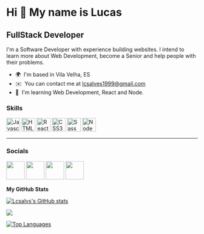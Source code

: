 Hi 👋 My name is Lucas
======================

FullStack Developer
-------------------

I'm a Software Developer with experience building websites. I intend to learn more about Web Development, become a Senior and help people with their problems.

* 🌍  I'm based in Vila Velha, ES
* ✉️  You can contact me at [lcsalves1999@gmail.com](mailto:lcsalves1999@gmail.com)
* 🧠  I'm learning Web Development, React and Node.



### Skills

<p align="left">
<a href="https://developer.mozilla.org/en-US/docs/Web/JavaScript" target="_blank" rel="noreferrer"><img src="https://raw.githubusercontent.com/danielcranney/readme-generator/main/public/icons/skills/javascript-colored.svg" width="36" height="36" alt="Javascript" /></a>
<a href="https://developer.mozilla.org/en-US/docs/Glossary/HTML5" target="_blank" rel="noreferrer"><img src="https://raw.githubusercontent.com/danielcranney/readme-generator/main/public/icons/skills/html5-colored.svg" width="36" height="36" alt="HTML5" /></a>
<a href="https://reactjs.org/" target="_blank" rel="noreferrer"><img src="https://raw.githubusercontent.com/danielcranney/readme-generator/main/public/icons/skills/react-colored.svg" width="36" height="36" alt="React" /></a>
<a href="https://www.w3.org/TR/CSS/#css" target="_blank" rel="noreferrer"><img src="https://raw.githubusercontent.com/danielcranney/readme-generator/main/public/icons/skills/css3-colored.svg" width="36" height="36" alt="CSS3" /></a>
<a href="https://sass-lang.com/" target="_blank" rel="noreferrer"><img src="https://raw.githubusercontent.com/danielcranney/readme-generator/main/public/icons/skills/sass-colored.svg" width="36" height="36" alt="Sass" /></a>
<a href="https://nodejs.org/en/" target="_blank" rel="noreferrer"><img src="https://raw.githubusercontent.com/danielcranney/readme-generator/main/public/icons/skills/nodejs-colored.svg" width="36" height="36" alt="NodeJS" /></a>
</p>

<hr>


### Socials

<p align="left"> <a href="https://discord.com/users/Lucas Alves#1538" target="_blank" rel="noreferrer"><img src="https://raw.githubusercontent.com/danielcranney/readme-generator/main/public/icons/socials/discord.svg" width="48" height="48" /></a> <a href="https://www.github.com/Lcsalvs" target="_blank" rel="noreferrer"><img src="https://raw.githubusercontent.com/danielcranney/readme-generator/main/public/icons/socials/github.svg" width="48" height="48" /></a> <a href="http://www.instagram.com/lcsalvs99" target="_blank" rel="noreferrer"><img src="https://raw.githubusercontent.com/danielcranney/readme-generator/main/public/icons/socials/instagram.svg" width="48" height="48" /></a> <a href="https://www.linkedin.com/in/lcsalves" target="_blank" rel="noreferrer"><img src="https://raw.githubusercontent.com/danielcranney/readme-generator/main/public/icons/socials/linkedin.svg" width="48" height="48" /></a></p>



<b>My GitHub Stats</b>

<a href="http://www.github.com/Lcsalvs"><img src="https://github-readme-stats.vercel.app/api?username=Lcsalvs&show_icons=true&hide=&count_private=true&title_color=3382ed&text_color=ffffff&icon_color=0891b2&bg_color=22272e&hide_border=true&show_icons=true" alt="Lcsalvs's GitHub stats" /></a>

<a href="http://www.github.com/Lcsalvs"><img src="https://github-readme-streak-stats.herokuapp.com/?user=Lcsalvs&stroke=ffffff&background=22272e&ring=3382ed&fire=3382ed&currStreakNum=ffffff&currStreakLabel=3382ed&sideNums=ffffff&sideLabels=ffffff&dates=ffffff&hide_border=true" /></a>

<a href="https://github.com/Lcsalvs" align="left"><img src="https://github-readme-stats.vercel.app/api/top-langs/?username=Lcsalvs&langs_count=10&title_color=3382ed&text_color=ffffff&icon_color=0891b2&bg_color=22272e&hide_border=true&locale=en&custom_title=Top%20%Languages" alt="Top Languages" /></a>
